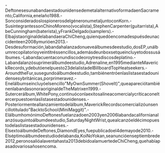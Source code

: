 -DeftonesesunabandaestadounidensedemetalalternativoformadaenSacramento,California,enelaño1988.-SonconsideradoslospionerosdelgéneronumetaljuntoconKorn.-SusintegrantessonChinoMoreno(vocalista),StephenCarpenter(guitarrista),AbeCunningham(baterista),yFrankDelgado(samplers).-ElbajistaoriginaldelabandaeraChiCheng,quienquedóencomadespuésdeunaccidenteen2008ymurióen2013.-Desdesuformación,labandahalanzadonueveálbumesdeestudio,dosEP,unálbumrecopilatorioyveintitréssencillos,ademásdeunboxsetqueincluyetodossusálbumes.-Labandacuentaconundiscodeoroytresdiscosdeplatino.-Labandalanzósuprimerálbumdeestudio,Adrenaline,en1995medianteMaverickRecords,ydebutóenelpuesto23delalistadelBillboardTopHeatseekers.-AroundtheFur,susegundoálbumdeestudio,tambiénentróenlaslistasestadounidensesybritánicas,porprimeravez.-Enelálbumseincluyóelsencillo"MyOwnSummer(ShoveIt)",queapareciótambiénenlabandasonoraoriginaldeTheMatrixen1999.-Sutercerálbum,WhitePony,continuóconlaexitosalíneacomercialycríticaconeltercerpuestoenlaslistasestadounidenses.-Posteriormenteallanzamientodelálbum,MaverickRecordscomercializóunsencillotitulado"BacktoSchool(MiniMaggit)".-ElálbumhomónimoDeftonesfuelanzadoen2003yen2006labandacalifornianalanzósuquintoálbumdeestudio,SaturdayNightWrist,quealcanzóeldécimopuestodelaslistasestadounidenses.-ElsextoálbumdeDeftones,DiamondEyes,fuepublicadoel4demayode2010.-Elséptimoálbumdeestudiodelabanda,KoiNoYokan,seanuncióenseptiembrede2012,peronosalióalaventahasta2013debidoalamuertedeChiCheng,quehabíapasadovariosañosencoma.